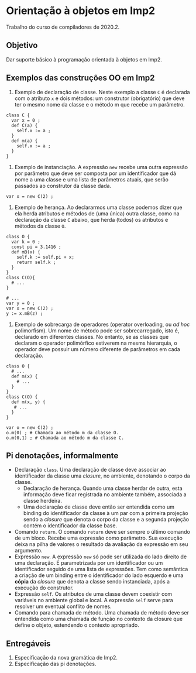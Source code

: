 # Orientação à objetos em Imp2

Trabalho do curso de compiladores de 2020.2.

## Objetivo 

Dar suporte básico à programação orientada à objetos em Imp2.

## Exemplos das construções OO em Imp2

1. Exemplo de declaração de classe. Neste exemplo a classe `C` é declarada com o atributo `x` e dois métodos: um construtor (obrigatório) que deve ter o mesmo nome da classe e o método m que recebe um parâmetro.  
```
class C {
  var x = 0 ;
  def C(a) {
    self.x := a ;
  }
  def m(a) {
    self.x := a ;
  }
}
```
1. Exemplo de instanciação. A expressão `new` recebe uma outra expressão por parâmetro que deve ser composta por um identificador que dá nome a uma classe e uma lista de parâmetros atuais, que serão passados ao construtor da classe dada.
```
var x = new C(2) ;
```
1. Exemplo de herança. Ao declararmos uma classe podemos dizer que ela herda atributos e métodos de (uma única) outra classe, como na declaração da classe `C` abaixo, que herda (todos) os atributos e métodos da classe `O`.
```
class O {
  var k = 0 ;
  const pi = 3.1416 ;
  def mB(x) {
    self.k := self.pi + x;
    return self.k ;
  }
}
class C(O){
  # ...
}  

# ...
var y = 0 ;
var x = new C(2) ;
y := x.mB(z) ;
```
1. Exemplo de sobrecarga de operadores (operator overloading, ou _ad hoc_ polimorfism). Um nome de método pode ser sobrecarregado, isto é, declarado em diferentes classes. No entanto, se as classes que declaram o operador polimórfico estiverem na mesms hierarquia, 
o operador deve possuir um número diferente de parâmetros em cada declaração.  
```
class O {
  # ...
  def m(x) {
    # ...
  }
}
class C(O) {
  def m(x, y) {
   # ...
  }
}

var o = new C(2) ;
o.m(0) ; # Chamada ao método m da classe O.
o.m(0,1) ; # Chamada ao método m da classe C.
```

## Pi denotações, informalmente

- Declaração `class`.
  Uma declaração de classe deve associar ao identificador da classe uma _closure_, no ambiente,
  denotando o corpo da classe. 
  - Declaração de herança.
    Quando uma classe herdar de outra, esta informação deve ficar registrada no ambiente também, associada a classe herdeira. 
  - Uma declaração de classe deve então ser entendida como um binding do identificador da classe à um par com a primeira projeção 
    sendo a _closure_ que denota o corpo da classe e a segunda projeção contém o identificador da classe base. 
- Comando `return`. O comando `return` deve ser sempre o último comando de um bloco. 
  Recebe uma expressão como parâmetro. Sua execução deixa na pilha de valores o resultado da avaliação da expressão em seu argumento. 
- Expressão `new`. A expressão `new` só pode ser utilizada do lado direito de uma declaração. É parametrizada por um identificador ou 
  um identificador seguido de uma lista de expressões. Tem como semântica a criação de um binding entre o identificador do lado esquerdo 
  e uma **cópia** da _closure_ que denota a classe sendo instanciada, após a execução do construtor. 
- Expressão `self`. Os atributos de uma classe devem coexistir com variáveis no ambiente global e local. A expressão `self` serve 
  para resolver um eventual conflito de nomes. 
- Comando para chamada de método. Uma chamada de método deve ser entendida como uma chamada de função no contexto da closure que 
  define o objeto, estendendo o contexto apropriado. 

## Entregáveis

1. Especificação da nova gramática de Imp2. 
1. Especificação das pi denotações.


